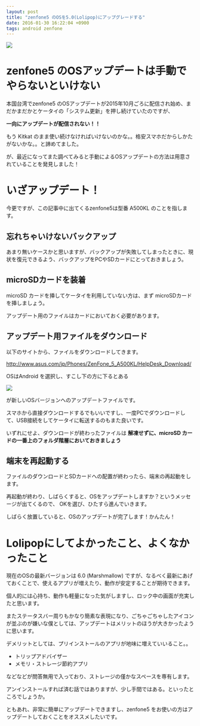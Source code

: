 ```yaml
---
layout: post
title: "zenfone5 のOSを5.0(Lolipop)にアップグレードする"
date: 2016-01-30 16:22:04 +0900
tags: android zenfone
---
```


![](
https://skim.milk200.cc/20160130_zenfone5/lolipop.jpg)

# zenfone5 のOSアップデートは手動でやらないといけない

本国台湾でzenfone5 のOSアップデートが2015年10月ごろに配信され始め、まだかまだかとケータイの「システム更新」を押し続けていたのですが、

__一向にアップデートが配信されない！！__

もう Kitkat のまま使い続けなければいけないのかな。。格安スマホだからしかたがないかな。。と諦めてました。

が、最近になってまた調べてみると手動によるOSアップデートの方法は用意されていることを発見しました！

# いざアップデート！

今更ですが、この記事中に出てくるzenfone5は型番 A500KL のことを指します。

## 忘れちゃいけないバックアップ

あまり無いケースかと思いますが、バックアップが失敗してしまったときに、現状を復元できるよう、バックアップをPCやSDカードにとっておきましょう。

## microSDカードを装着

microSD カードを挿してケータイを利用していない方は、まず microSDカードを挿しましょう。

アップデート用のファイルはカードにおいておく必要があります。

## アップデート用ファイルをダウンロード

以下のサイトから、ファイルをダウンロードしてきます。

http://www.asus.com/jp/Phones/ZenFone_5_A500KL/HelpDesk_Download/

OSはAndroid を選択し、すこし下の方に下るとある

![](https://skim.milk200.cc/20160130_zenfone5/zenfone.jpg)

が新しいOSバージョンへのアップデートファイルです。

スマホから直接ダウンロードするでもいいですし、一度PCでダウンロードして、USB接続をしてケータイに転送するのもまた良いです。

いずれにせよ、ダウンロードが終わったファイルは __解凍せずに、microSD カードの一番上のフォルダ階層においておきましょう__

## 端末を再起動する

ファイルのダウンロードとSDカードへの配置が終わったら、端末の再起動をします。

再起動が終わり、しばらくすると、OSをアップデートしますか？というメッセージが出てくるので、 OKを選び、ひたすら進んでいきます。

しばらく放置していると、OSのアップデートが完了します！かんたん！

# Lolipopにしてよかったこと、よくなかったこと

現在のOSの最新バージョンは 6.0 (Marshmallow) ですが、なるべく最新にあげておくことで、使えるアプリが増えたり、動作が安定することが期待できます。

個人的には心持ち、動作も軽量になった気がしますし、ロック中の画面が充実したと思います。

またステータスバー周りもかなり簡素な表現になり、ごちゃごちゃしたアイコンが並ぶのが嫌いな僕としては、アップデートはメリットのほうが大きかったように思います。

デメリットとしては、プリインストールのアプリが地味に増えていいること。。

- トリップアドバイザー
- メモリ・ストレージ節約アプリ

などなどが問答無用で入っており、ストレージの僅かなスペースを専有します。

アンインストールすれば済む話ではありますが、少し手間ではある。といったところでしょうか。

ともあれ、非常に簡単にアップデートできますし、zenfone5 をお使いの方はアップデートしておくことをオススメしたいです。
